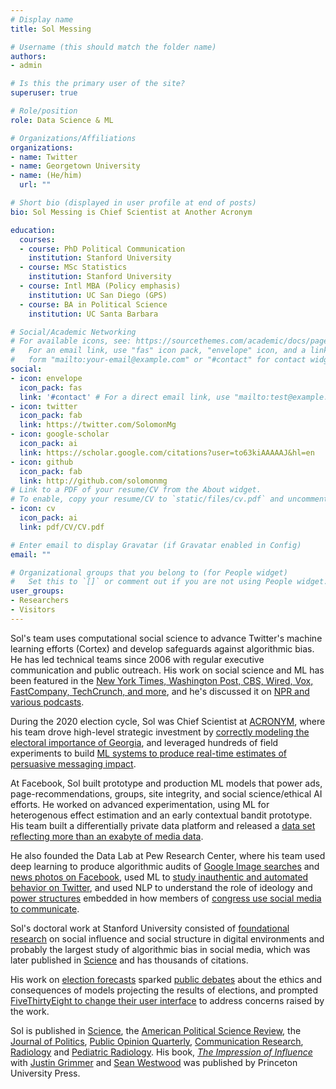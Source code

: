```yaml
---
# Display name
title: Sol Messing

# Username (this should match the folder name)
authors:
- admin

# Is this the primary user of the site?
superuser: true

# Role/position
role: Data Science & ML

# Organizations/Affiliations
organizations:
- name: Twitter
- name: Georgetown University
- name: (He/him)
  url: ""

# Short bio (displayed in user profile at end of posts)
bio: Sol Messing is Chief Scientist at Another Acronym

education:
  courses:
  - course: PhD Political Communication
    institution: Stanford University
  - course: MSc Statistics
    institution: Stanford University
  - course: Intl MBA (Policy emphasis)
    institution: UC San Diego (GPS)
  - course: BA in Political Science
    institution: UC Santa Barbara

# Social/Academic Networking
# For available icons, see: https://sourcethemes.com/academic/docs/page-builder/#icons
#   For an email link, use "fas" icon pack, "envelope" icon, and a link in the
#   form "mailto:your-email@example.com" or "#contact" for contact widget.
social:
- icon: envelope
  icon_pack: fas
  link: '#contact' # For a direct email link, use "mailto:test@example.org".
- icon: twitter
  icon_pack: fab
  link: https://twitter.com/SolomonMg
- icon: google-scholar
  icon_pack: ai
  link: https://scholar.google.com/citations?user=to63kiAAAAAJ&hl=en
- icon: github
  icon_pack: fab
  link: http://github.com/solomonmg
# Link to a PDF of your resume/CV from the About widget.
# To enable, copy your resume/CV to `static/files/cv.pdf` and uncomment the lines below.
- icon: cv
  icon_pack: ai
  link: pdf/CV/CV.pdf

# Enter email to display Gravatar (if Gravatar enabled in Config)
email: ""

# Organizational groups that you belong to (for People widget)
#   Set this to `[]` or comment out if you are not using People widget.
user_groups:
- Researchers
- Visitors
---
```



Sol's team uses computational social science to advance Twitter's machine learning efforts (Cortex) and develop safeguards against algorithmic bias. He has led technical teams since 2006 with regular executive communication and public outreach. His work on social science and ML has been featured in the [New York Times, Washington Post, CBS, Wired, Vox, FastCompany, TechCrunch, and more](#media), and he's discussed it on [NPR and various podcasts](#media). 

During the 2020 election cycle, Sol was Chief Scientist at [ACRONYM](https://www.nytimes.com/2020/04/28/us/politics/Facebook-Acronym-advertising.html), where his team drove high-level strategic investment by [correctly modeling the electoral importance of Georgia](http://localhost:1313/post/what-the-polls-got-wrong-in-2020/), and leveraged hundreds of field experiments to build [ML systems to produce real-time estimates of persuasive messaging impact](https://towardsdatascience.com/the-haha-ratio-learning-from-facebooks-emoji-reactions-to-predict-persuasion-effects-of-fcd9180ea5dd). 

At Facebook, Sol built prototype and production ML models that power ads, page-recommendations, groups, site integrity, and social science/ethical AI efforts. He worked on advanced experimentation, using ML for heterogenous effect estimation and an early contextual bandit prototype. His team built a differentially private data platform and released a [data set reflecting more than an exabyte of media data](/project/condor_data_release/).

He also founded the Data Lab at Pew Research Center, where his team used deep learning to produce algorithmic audits of [Google Image searches](https://www.pewresearch.org/social-trends/2018/12/17/gender-and-jobs-in-online-image-searches/) and [news photos on Facebook](https://www.journalism.org/2019/05/23/men-appear-twice-as-often-as-women-in-news-photos-on-facebook/), used ML to [study inauthentic and automated behavior on Twitter](https://www.pewresearch.org/internet/2018/04/09/bots-in-the-twittersphere/), and used NLP to understand the role of ideology and [power structures](https://www.pewresearch.org/fact-tank/2017/08/21/highly-ideological-members-of-congress-have-more-facebook-followers-than-moderates-do/) embedded in how members of [congress use social media to communicate](https://www.pewresearch.org/politics/2017/02/23/partisan-conflict-and-congressional-outreach/). 

Sol's doctoral work at Stanford University consisted of [foundational research](pdf/SocialNewsCommRes.pdf) on social influence and social structure in digital environments and probably the largest study of algorithmic bias in social media, which was later published in [Science](pdf/Science-2015-Bakshy-1130-2.pdf) and has thousands of citations. 

His work on [election forecasts](publication/wlm-2019-projecting/) sparked [public debates](https://twitter.com/SolomonMg/status/1311649795258421252?s=20) about the ethics and consequences of models projecting the results of elections, and prompted [FiveThirtyEight to change their user interface](https://fivethirtyeight.com/features/politics-podcast-whats-so-wrong-with-nancy-pelosi/) to address concerns raised by the work.  

Sol is published in [Science](pdf/Science-2015-Bakshy-1130-2.pdf), the [American Political Science Review](pdf/EstimatingIdeologyFromFacebookPageLikes.pdf), the [Journal of Politics](pdf/aggregator.pdf), [Public Opinion Quarterly](pdf/HSVmetricsCampaignsDarknessPOQFINAL.pdf), [Communication Research](pdf/SocialNewsCommRes.pdf), [Radiology](http://pubs.rsna.org/doi/full/10.1148/radiol.11110715) and [Pediatric Radiology](http://onlinelibrary.wiley.com/doi/10.1111/j.1467-9477.2011.00280.x/abstract). His book, [*The Impression of Influence*](pdf/GrimmerWestwoodMessingBook.pdf) with [Justin Grimmer](https://www.justingrimmer.org/) and [Sean Westwood](https://www.dartmouth.edu/~seanjwestwood/) was published by Princeton University Press.



<!-- Some past work using [privacy tech](https://arxiv.org/abs/2002.04049) to [unlock research/ML](pdf/Facebook_DP_URLs_Dataset.pdf) in corporate data warehouses. 

Accidentally fell into data science in 2006 when my team couldn't get budget for Stata and so got paid for 2 years to learn R. 
 -->

